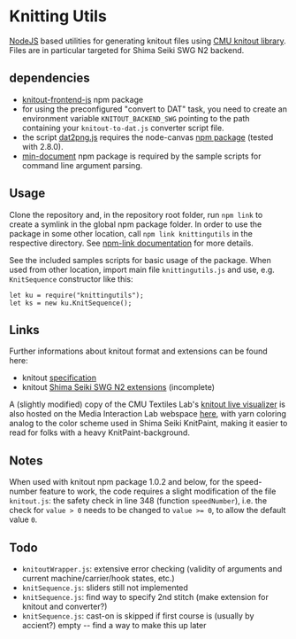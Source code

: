 # Knitting Utils

[NodeJS](https://nodejs.org/en/) based utilities for generating knitout files using [CMU knitout library](https://textiles-lab.github.io/posts/2017/11/27/kout1/). Files are in particular targeted for Shima Seiki SWG N2 backend.

## dependencies

- [knitout-frontend-js](https://www.npmjs.com/package/knitout) npm package
- for using the preconfigured "convert to DAT" task, you need to create an environment variable ```KNITOUT_BACKEND_SWG``` pointing to the path containing your ```knitout-to-dat.js``` converter script file.
- the script [dat2png.js](./dat2png.js) requires the node-canvas [npm package](https://www.npmjs.com/package/canvas) (tested with 2.8.0).
- [min-document](https://www.npmjs.com/package/min-document) npm package is required by the sample scripts for command line argument parsing.

## Usage

Clone the repository and, in the repository root folder, run ```npm link``` to create a symlink in the global npm package folder. In order to use the package in some other location, call ```npm link knittingutils``` in the respective directory. See [npm-link documentation](https://docs.npmjs.com/cli/v7/commands/npm-link) for more details.

See the included samples scripts for basic usage of the package. When used from other location, import main file ```knittingutils.js``` and use, e.g. ```KnitSequence``` constructor like this:

```
let ku = require("knittingutils");
let ks = new ku.KnitSequence();
```

## Links

Further informations about knitout format and extensions can be found here:
- knitout [specification](https://textiles-lab.github.io/knitout/knitout.html)
- knitout [Shima Seiki SWG N2 extensions](https://textiles-lab.github.io/knitout/extensions.html) (incomplete)

A (slightly modified) copy of the CMU Textiles Lab's [knitout live visualizer](https://textiles-lab.github.io/knitout-live-visualizer/) is also hosted on the Media Interaction Lab webspace [here](https://mi-lab.org/files/utils/knitout-live-visualizer/visualizer.html), with yarn coloring analog to the color scheme used in Shima Seiki KnitPaint, making it easier to read for folks with a heavy KnitPaint-background.

## Notes

When used with knitout npm package 1.0.2 and below, for the speed-number feature to work, the code requires a slight modification of the file ```knitout.js```: the safety check in line 348 (function ```speedNumber```), i.e. the check for ```value > 0``` needs to be changed to ```value >= 0```, to allow the default value ```0```.

## Todo

- ```knitoutWrapper.js```: extensive error checking (validity of arguments and current machine/carrier/hook states, etc.)
- ```knitSequence.js```: sliders still not implemented
- ```knitSequence.js```: find way to specify 2nd stitch (make extension for knitout and converter?)
- ```knitSequence.js```: cast-on is skipped if first course is (usually by accient?) empty -- find a way to make this up later

